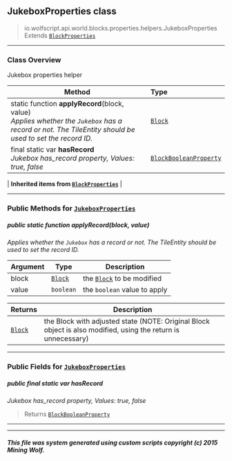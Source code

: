 ## JukeboxProperties __class__

>io.wolfscript.api.world.blocks.properties.helpers.JukeboxProperties
>Extends [`BlockProperties`](BlockProperties.md)

---

### Class Overview

Jukebox properties helper

Method | Type   
--- | :--- 
static function __applyRecord__(block, value) <br> _Applies whether the `Jukebox` has a record or not. The TileEntity should be used to set the record ID._ | [`Block`](../../Block.md)
final static var __hasRecord__ <br> _Jukebox has_record property, Values: true, false_ | [`BlockBooleanProperty`](../BlockBooleanProperty.md)
 |
__Inherited items from [`BlockProperties`](BlockProperties.md)__ |





---


### Public Methods for [`JukeboxProperties`](JukeboxProperties.md)

##### <a id='applyrecord'></a>public static function __applyRecord__(block, value)

_Applies whether the `Jukebox` has a record or not. The TileEntity should be used to set the record ID._

Argument | Type | Description  
--- | --- | --- 
block | [`Block`](../../Block.md) | the [`Block`](../../Block.md) to be modified
value | `boolean` | the `boolean` value to apply

Returns | Description
--- | --- 
[`Block`](../../Block.md) | the Block with adjusted state (NOTE: Original Block object is also modified, using the return is unnecessary)


---

### Public Fields for [`JukeboxProperties`](JukeboxProperties.md)

##### <a id='hasrecord'></a>public final static var __hasRecord__

_Jukebox has_record property, Values: true, false_

>Returns
>  [`BlockBooleanProperty`](../BlockBooleanProperty.md)

---


---


##### This file was system generated using custom scripts copyright (c) 2015 Mining Wolf.
	

